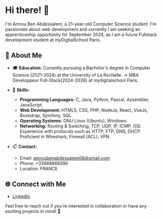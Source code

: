 # Hi there! 👋

I'm Amrou Ben Abdessalem, a 21-year-old Computer Science student. I'm passionate about web development and currently I am seeking an apprenticeship opportunity for September 2024, as I am a future Fullstack development student at myDigitalSchool Paris.

## 🚀 About Me

- 🎓 **Education:** Currently pursuing a Bachelor's degree in Computer Science (2021-2024) at the University of La Rochelle.
-> MBA Développeur Full-Stack(2024-2026) at mydigitalschool Paris.
  
- 🌱 **Skills:** 
  - **Programming Languages:** C, Java, Python, Pascal, Assembler, JavaScript.
  - **Web Development:** HTML5, CSS, PHP, NodeJs, React, VueJs, Bootstrap, Symfony, SQL.
  - **Operating Systems:** GNU Linux (Ubuntu), Windows.
  - **Networking:** Routing & Switching, TCP, UDP, IP, ICMP, OSI. Experience with protocols such as HTTP, FTP, DNS, DHCP. Proficient in Wireshark, Firewall (ACL), VPN.

- 📫 **Contact:** 
  - Email: amroubenabdessalem06@gmail.com
  - Phone: +33668868390
  - Location: FRANCE

## 🌐 Connect with Me

- [LinkedIn](https://www.linkedin.com/in/amrou-ben-abdessalem-8b4324294/)

Feel free to reach out if you're interested in collaboration or have any exciting projects in mind! 🚀

